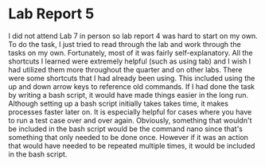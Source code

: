 # Lab Report 5

I did not attend Lab 7 in person so lab report 4 was hard to start on my own. To do the task, I just tried to read through the lab and work through the tasks on my own.
Fortunately, most of it was fairly self-explanatory. All the shortcuts I learned were extremely helpful (such as using tab) and I wish I had utilized them more throughout the quarter and on other labs. There were some shortcuts that I had already been using. This included using the up and down arrow keys to reference old commands.
If I had done the task by writing a bash script, it would have made things easier in the long run. Although setting up a bash script initially takes takes time, it makes processes faster later on. 
It is especially helpful for cases where you have to run a test case over and over again. Obviously, something that wouldn't be included in the bash script would be the command nano since that's something that only needed to be done once. However if it was an action that would have needed to be repeated multiple times, it would be included in the bash script.
